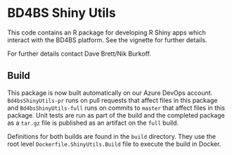 # BD4BS Shiny Utils

This code contains an R package for developing R Shiny apps which interact with the BD4BS platform.
See the vignette for further details.

For further details contact Dave Brett/Nik Burkoff.

## Build

This package is now built automatically on our Azure DevOps account.  `Bd4bsShinyUtils-pr` runs on pull requests that affect files in this package and
`Bd4bsShinyUtils-full` runs on commits to `master` that affect files in this package.  Unit tests are run as part of the build and the completed package as a
`tar.gz` file is published as an artifact on the `full` build.

Definitions for both builds are found in the `build` directory.  They use the root level `Dockerfile.ShinyUtils.Build` file to execute the build in Docker.
